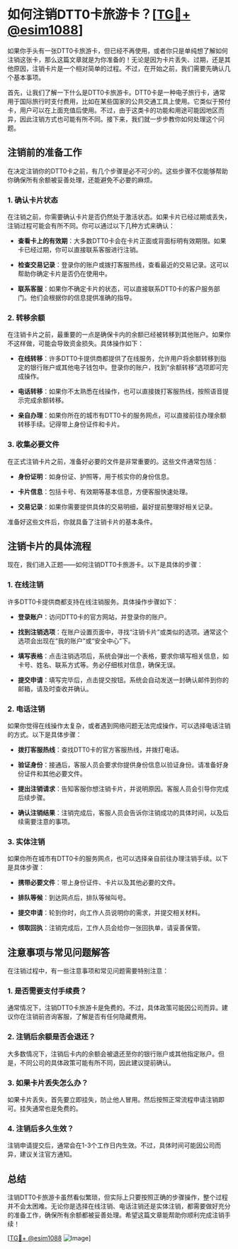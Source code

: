 # 如何注销DTT0卡旅游卡？[[TG💪+ @esim1088](https://t.me/s/esim1088)]

如果你手头有一张DTT0卡旅游卡，但已经不再使用，或者你只是单纯想了解如何注销这张卡，那么这篇文章就是为你准备的！无论是因为卡片丢失、过期，还是其他原因，注销卡片是一个相对简单的过程。不过，在开始之前，我们需要先确认几个基本事项。

首先，让我们了解一下什么是DTT0卡旅游卡。DTT0卡是一种电子旅行卡，通常用于国际旅行时支付费用，比如在某些国家的公共交通工具上使用。它类似于预付卡，用户可以在上面充值后使用。不过，由于这类卡的功能和用途可能因地区而异，因此注销方式也可能有所不同。接下来，我们就一步步教你如何处理这个问题。

## 注销前的准备工作

在决定注销你的DTT0卡之前，有几个步骤是必不可少的。这些步骤不仅能够帮助你确保所有余额被妥善处理，还能避免不必要的麻烦。

### 1. 确认卡片状态

在注销之前，你需要确认卡片是否仍然处于激活状态。如果卡片已经过期或丢失，注销过程可能会有所不同。你可以通过以下几种方式来确认：

- **查看卡上的有效期**：大多数DTT0卡会在卡片正面或背面标明有效期限。如果卡已经过期，你可以直接联系客服进行注销。
  
- **检查交易记录**：登录你的账户或拨打客服热线，查看最近的交易记录。这可以帮助你确定卡片是否仍在使用中。

- **联系客服**：如果你不确定卡片的状态，可以直接联系DTT0卡的客户服务部门。他们会根据你的信息提供准确的指导。

### 2. 转移余额

在注销卡片之前，最重要的一点是确保卡内的余额已经被转移到其他账户。如果你不这样做，可能会导致资金损失。具体操作如下：

- **在线转移**：许多DTT0卡提供商都提供了在线服务，允许用户将余额转移到指定的银行账户或其他电子钱包中。登录你的账户，找到“余额转移”选项即可完成操作。

- **电话转移**：如果你不太熟悉在线操作，也可以直接拨打客服热线，按照语音提示完成余额转移。

- **亲自办理**：如果你所在的城市有DTT0卡的服务网点，可以直接前往办理余额转移手续。记得带上身份证件和卡片。

### 3. 收集必要文件

在正式注销卡片之前，准备好必要的文件是非常重要的。这些文件通常包括：

- **身份证明**：如身份证、护照等，用于核实你的身份信息。
  
- **卡片信息**：包括卡号、有效期等基本信息，方便客服快速处理。

- **交易记录**：如果你需要提供具体的交易明细，最好提前整理好相关记录。

准备好这些文件后，你就具备了注销卡片的基本条件。

## 注销卡片的具体流程

现在，我们进入正题——如何注销DTT0卡旅游卡。以下是具体的步骤：

### 1. 在线注销

许多DTT0卡提供商都支持在线注销服务。具体操作步骤如下：

- **登录账户**：访问DTT0卡的官方网站，并登录你的账户。
  
- **找到注销选项**：在账户设置页面中，寻找“注销卡片”或类似的选项。通常这个选项会出现在“我的账户”或“安全中心”下。

- **填写表格**：点击注销选项后，系统会弹出一个表格，要求你填写相关信息，如卡号、姓名、联系方式等。务必仔细核对信息，确保无误。

- **提交申请**：填写完毕后，点击提交按钮。系统会自动发送一封确认邮件到你的邮箱，请及时查收并确认。

### 2. 电话注销

如果你觉得在线操作太复杂，或者遇到网络问题无法完成操作，可以选择电话注销的方式。以下是具体步骤：

- **拨打客服热线**：查找DTT0卡的官方客服热线，并拨打电话。

- **验证身份**：接通后，客服人员会要求你提供身份信息以验证身份。请准备好身份证件和其他必要文件。

- **提出注销请求**：告知客服你想注销卡片，并说明原因。客服人员会引导你完成后续步骤。

- **确认注销结果**：注销完成后，客服人员会告诉你注销成功的具体时间，以及后续需要注意的事项。

### 3. 实体注销

如果你所在城市有DTT0卡的服务网点，也可以选择亲自前往办理注销手续。以下是具体步骤：

- **携带必要文件**：带上身份证件、卡片以及其他必要的文件。

- **排队等候**：到达网点后，排队等候叫号。

- **提交申请**：轮到你时，向工作人员说明你的需求，并提交相关材料。

- **领取回执**：注销完成后，工作人员会给你一张回执单，请妥善保管。

## 注意事项与常见问题解答

在注销过程中，有一些注意事项和常见问题需要特别注意：

### 1. 是否需要支付手续费？

通常情况下，注销DTT0卡旅游卡是免费的。不过，具体政策可能因公司而异。建议你在注销前咨询客服，了解是否有任何隐藏费用。

### 2. 注销后余额是否会退还？

大多数情况下，注销后卡内的余额会被退还至你的银行账户或其他指定账户。但是，不同公司的具体政策可能有所不同，因此建议提前确认。

### 3. 如果卡片丢失怎么办？

如果卡片丢失，首先要立即挂失，防止他人冒用。然后按照正常流程申请注销即可。挂失通常也是免费的。

### 4. 注销后多久生效？

注销申请提交后，通常会在1-3个工作日内生效。不过，具体时间可能因公司而异，建议关注官方通知。

## 总结

注销DTT0卡旅游卡虽然看似繁琐，但实际上只要按照正确的步骤操作，整个过程并不会太困难。无论你是选择在线注销、电话注销还是实体注销，都需要做好充分的准备工作，确保所有余额都被妥善处理。希望这篇文章能帮助你顺利完成注销手续！

[[TG💪+ @esim1088](https://t.me/s/esim1088) ![Image](https://i.postimg.cc/4NQfJmqS/Snipaste-2025-05-13-00-14-12.png)]